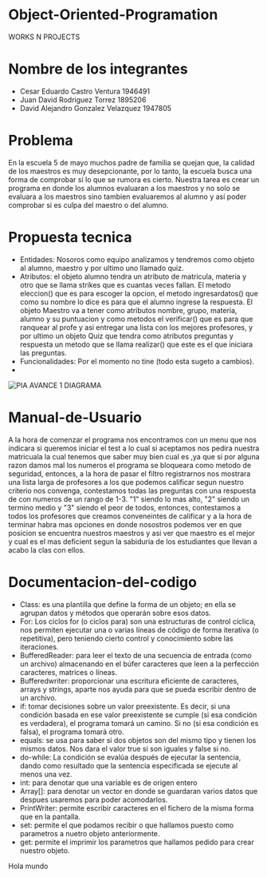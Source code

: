 # Object-Oriented-Programation
WORKS N PROJECTS
# Nombre de los integrantes
- Cesar Eduardo Castro Ventura 1946491   
- Juan David Rodriguez Torrez   1895206
- David Alejandro Gonzalez Velazquez 1947805

# Problema

En la escuela 5 de mayo muchos padre de familia se quejan que, la calidad de los maestros es muy desepcionante, por lo tanto, la escuela busca una forma de comprobar si lo que se rumora es cierto. Nuestra tarea es crear un programa en donde los alumnos evaluaran a los maestros y no solo se evaluara a los maestros sino  tambien  evaluaremos al alumno y así poder comprobar si es culpa del maestro o del alumno.

# Propuesta tecnica
- Entidades: Nosoros como equipo analizamos y tendremos como objeto al alumno, maestro y por ultimo uno llamado quiz.
- Atributos: el objeto alumno tendra un atributo de matricula, materia y otro que se llama strikes que es cuantas veces fallan. El metodo eleccion() que es para escoger la opcion, el metodo ingresardatos() que como su nombre lo dice es para que el alumno ingrese la respuesta. El objeto Maestro va a tener como atributos nombre, grupo, materia, alumno y su puntuacion y como metodos el verificar() que es para que ranquear al profe y asi entregar una lista con los mejores profesores, y por ultimo un objeto Quiz que tendra como atributos preguntas y respuesta un metodo que se llama realizar() que este es el que iniciara las preguntas.
- Funcionalidades: Por el momento no tine (todo esta sugeto a cambios).
- 
![PIA AVANCE 1 DIAGRAMA](https://user-images.githubusercontent.com/90010392/131948179-9e93a69e-2214-416c-a9ee-90d297416735.jpg)
# Manual-de-Usuario
A la hora de comenzar el programa nos encontramos con un menu que nos indicara si queremos iniciar el test a lo cual si aceptamos nos pedira nuestra matricuala la cual tenemos que saber muy bien cual es ,ya que si por alguna razon damos mal los numeros el programa se bloqueara como metodo de seguridad, entonces, a la hora de pasar el filtro registrarnos nos mostrara una lista larga de profesores a los que podemos calificar segun nuestro criterio nos convenga, contestamos todas las preguntas con una respuesta de con numeros de un rango de 1-3. "1" siendo lo mas alto, "2" siendo un termino medio y "3" siendo el peor de todos, entonces, contestamos a todos los profesores que creamos conveneintes de calificar y a la hora de terminar habra mas opciones en donde nosostros podemos ver en que posicion se encuentra nuestros maestros y asi ver que maestro es el mejor y cual es el mas deficient segun la sabiduria de los estudiantes que llevan a acabo la clas con ellos.


# Documentacion-del-codigo
- Class: es una plantilla que define la forma de un objeto; en ella se agrupan datos y métodos que operarán sobre esos datos.
- For: Los ciclos for (o ciclos para) son una estructuras de control cíclica, nos permiten ejecutar una o varias líneas de código de forma iterativa (o repetitiva), pero teniendo cierto control y conocimiento sobre las iteraciones.
- BufferedReader: para leer el texto de una secuencia de entrada (como un archivo) almacenando en el búfer caracteres que leen a la perfección caracteres, matrices o líneas.
- Bufferedwriter: proporcionar una escritura eficiente de caracteres, arrays y strings, aparte nos ayuda para que se pueda escribir dentro de un archivo.
- if: tomar decisiones sobre un valor preexistente. Es decir, si una condición basada en ese valor preexistente se cumple (si esa condición es verdadera), el programa tomará un camino. Si no (si esa condición es falsa), el programa tomará otro.
- equals: se usa para saber si dos objetos son del mismo tipo y tienen los mismos datos. Nos dara el valor true si son iguales y false si no.
- do-while: La condición se evalúa después de ejecutar la sentencia, dando como resultado que la sentencia especificada se ejecute al menos una vez.
- int: para denotar que una variable es de origen entero
- Array[]: para denotar un vector en donde se guardaran varios datos que despues usaremos para poder acomodarlos.
- PrintWriter: permite escribir caracteres en el fichero de la misma forma que en la pantalla.
- set: permite el que podamos recibir o que hallamos puesto como parametros a nuetro objeto anteriormente.
- get: permite el imprimir los parametros que hallamos pedido para crear nuestro objeto.

Hola mundo